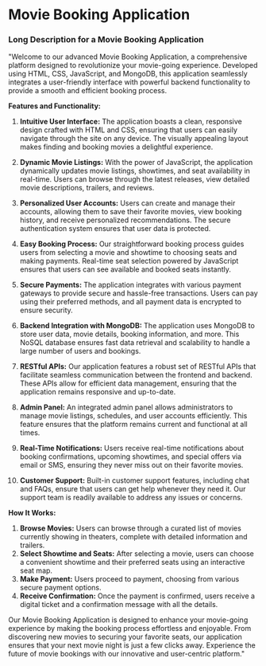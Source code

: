 # Movie Booking Application 
### Long Description for a Movie Booking Application

"Welcome to our advanced Movie Booking Application, a comprehensive platform designed to revolutionize your movie-going experience. Developed using HTML, CSS, JavaScript, and MongoDB, this application seamlessly integrates a user-friendly interface with powerful backend functionality to provide a smooth and efficient booking process.

**Features and Functionality:**

1. **Intuitive User Interface:** The application boasts a clean, responsive design crafted with HTML and CSS, ensuring that users can easily navigate through the site on any device. The visually appealing layout makes finding and booking movies a delightful experience.

2. **Dynamic Movie Listings:** With the power of JavaScript, the application dynamically updates movie listings, showtimes, and seat availability in real-time. Users can browse through the latest releases, view detailed movie descriptions, trailers, and reviews.

3. **Personalized User Accounts:** Users can create and manage their accounts, allowing them to save their favorite movies, view booking history, and receive personalized recommendations. The secure authentication system ensures that user data is protected.

4. **Easy Booking Process:** Our straightforward booking process guides users from selecting a movie and showtime to choosing seats and making payments. Real-time seat selection powered by JavaScript ensures that users can see available and booked seats instantly.

5. **Secure Payments:** The application integrates with various payment gateways to provide secure and hassle-free transactions. Users can pay using their preferred methods, and all payment data is encrypted to ensure security.

6. **Backend Integration with MongoDB:** The application uses MongoDB to store user data, movie details, booking information, and more. This NoSQL database ensures fast data retrieval and scalability to handle a large number of users and bookings.

7. **RESTful APIs:** Our application features a robust set of RESTful APIs that facilitate seamless communication between the frontend and backend. These APIs allow for efficient data management, ensuring that the application remains responsive and up-to-date.

8. **Admin Panel:** An integrated admin panel allows administrators to manage movie listings, schedules, and user accounts efficiently. This feature ensures that the platform remains current and functional at all times.

9. **Real-Time Notifications:** Users receive real-time notifications about booking confirmations, upcoming showtimes, and special offers via email or SMS, ensuring they never miss out on their favorite movies.

10. **Customer Support:** Built-in customer support features, including chat and FAQs, ensure that users can get help whenever they need it. Our support team is readily available to address any issues or concerns.

**How It Works:**

1. **Browse Movies:** Users can browse through a curated list of movies currently showing in theaters, complete with detailed information and trailers.
2. **Select Showtime and Seats:** After selecting a movie, users can choose a convenient showtime and their preferred seats using an interactive seat map.
3. **Make Payment:** Users proceed to payment, choosing from various secure payment options.
4. **Receive Confirmation:** Once the payment is confirmed, users receive a digital ticket and a confirmation message with all the details.

Our Movie Booking Application is designed to enhance your movie-going experience by making the booking process effortless and enjoyable. From discovering new movies to securing your favorite seats, our application ensures that your next movie night is just a few clicks away. Experience the future of movie bookings with our innovative and user-centric platform."
